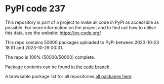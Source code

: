 # PyPI code 237

This repository is part of a project to make all code in PyPI as accessible as possible. For more information 
on the project and to find out how to utilise this data, see the website: https://py-code.org/

This repo contains 50000 packages uploaded to PyPI between 
2023-10-23 18:51 and 2023-10-29 00:31.

The repo is 100% (50000/50000) complete.

Package contents can be found [in the code branch](https://github.com/pypi-data/pypi-mirror-237/tree/code/packages).

A browsable package list for all repositories [all packages here](https://py-code.org/repositories/pypi-mirror-237).


